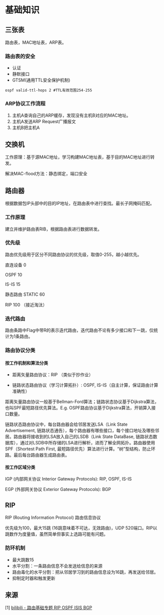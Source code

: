 # 基础知识

## 三张表

路由表，MAC地址表，ARP表。

### 路由表的安全

* 认证
* 静默接口
* GTSM(通用TTL安全保护机制)

```
ospf valid-ttl-hops 2 #TTL有效范围254-255
```

### ARP协议工作流程

1. 主机A查询自己的ARP缓存，发现没有主机B对应的MAC地址。
2. 主机A发送ARP Request广播报文
3. 主机B把主机A

## 交换机

工作原理：基于源MAC地址，学习构建MAC地址表，基于目的MAC地址进行转发。

解决MAC-flood方法：静态绑定，端口安全

## 路由器

根据数据包IP头部中的目的IP地址，在路由表中进行查找。最长子网掩码匹配。

### 工作原理

建立并维护路由表RIB，根据路由表进行数据转发。

### 优先级

路由优先级用于区分不同路由协议的优先级，取值0-255，越小越优先。

直连设备 0

OSPF 10

IS-IS 15

静态路由 STATIC 60

RIP 100 （接近淘汰）

### 迭代路由

路由条路中Flag中带R的表示迭代路由，迭代路由不论有多少接口和下一跳，仅统计为1条路由。

### 路由协议分类

#### 按工作机制和算法分类

* 距离矢量路由协议：RIP （类似于抄作业）

* 链路状态路由协议（学习计算拓扑）: OSPF, IS-IS（自主计算，保证路由计算准确性）

距离矢量路由协议一般基于Bellman-Ford算法；链路状态协议基于Dijkstra算法，也叫SPF最短路径优先算法。E.g. OSPF路由协议基于Dijkstra算法，开销算入接口数量。

链路状态路由协议中，每台路由器会给邻居发送LSA（Link State Advertisement, 链路状态通告），每个路由器有哪些接口，每个接口地址及哪些邻居。路由器将接收到的LSA放入自己的LSDB（Link State DataBase, 链路状态数据库），通过对LSDB中所存储的LSA进行解析，进而了解全网拓扑。路由器使用SPF（Shortest Path First, 最短路径优先）算法进行计算。“树”型结构，防止环路。最后每台路由器生成路由表。

#### 按工作区域分类

IGP (内部网关协议 Interior Gateway Protocols): RIP, OSPF, IS-IS

EGP (外部网关协议 Exterior Gateway Protocols): BGP

## RIP 

RIP (Routing Information Protocol) 路由信息协议

优先级为100，最大15跳 (16跳意味着不可达，无效路由)，UDP 520端口。RIP以跳数作为度量值，虽然简单但事实上选路可能有问题。

### 防环机制

* 最大跳数15
* 水平分割：一条路由信息不会发送给信息的来源
* 路由毒化的水平分割：把从邻居学习到的路由信息设为16跳，再发送给邻居。
* 抑制定时器和触发更新

## 来源

[1] [bilibili - 路由基础专题 RIP OSPF ISIS BGP](https://www.bilibili.com/video/BV1gM4m117Yh)
